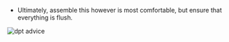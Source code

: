 * Ultimately, assemble this however is most comfortable, but ensure that everything is flush.

![dpt advice](https://user-images.githubusercontent.com/326734/165112814-ed8ba0c4-b962-402d-a6b2-f6e2ca07880c.jpg)
